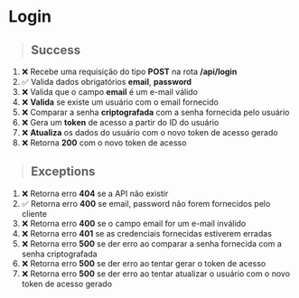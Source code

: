 # Login

> ## Success

1. ❌ Recebe uma requisição do tipo **POST** na rota **/api/login**
2. ✅ Valida dados obrigatórios **email**, **password**
3. ❌ Valida que o campo **email** é um e-mail válido
4. ❌ **Valida** se existe um usuário com o email fornecido
5. ❌ Comparar a senha **criptografada** com a senha fornecida pelo usuário
6. ❌ Gera um **token** de acesso a partir do ID do usuário
7. ❌ **Atualiza** os dados do usuário com o novo token de acesso gerado
8. ❌ Retorna **200** com o novo token de acesso

> ## Exceptions

1. ❌ Retorna erro **404** se a API não existir
2. ✅ Retorna erro **400** se email, password não forem fornecidos pelo cliente
3. ❌ Retorna erro **400** se o campo email for um e-mail inválido
4. ❌ Retorna erro **401** se as credenciais fornecidas estiverem erradas
5. ❌ Retorna erro **500** se der erro ao comparar a senha fornecida com a senha criptografada
6. ❌ Retorna erro **500** se der erro ao tentar gerar o token de acesso
7. ❌ Retorna erro **500** se der erro ao tentar atualizar o usuário com o novo token de acesso gerado
